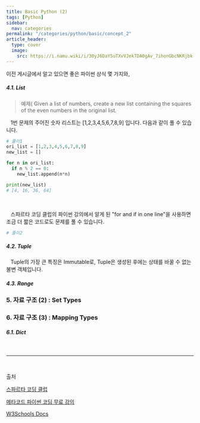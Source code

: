 ```yaml
---
title: Basic Python (2)
tags: [Python]
sidebar:
  nav: categories
permalink: "/categories/python/basic/concept_2"
article_header:
  type: cover
  image:
    src: https://i.namu.wiki/i/30yJ6DaY5uTXvVJekTDA0gAv_7ihonGbcNKRjbk-eKIjAZlJMk9Fe9bXz8LL1Tom0ZovoqOSGPPWN6fPeiQ0j7iHhroE8t748kGpA8hKuD77YHxPrWEpiQyFnWhNcEoz-NTqxHCfdwZAg2eNlNBwWw.svg
---
```


<!--more-->

이전 게시글에서 알고 있으면 좋은 파이썬 상식 몇 가지와,

##### 4.1. List

> 예제&#40; Given a list of numbers, create a new list containing the squares of the even numbers in the original list.

&nbsp;&nbsp; 1번 문제의 주어진 숫자 리스트는 [1,2,3,4,5,6,7,8,9] 입니다. 다음과 같이 풀 수 있습니다.

```python
# 풀이1
ori_list = [1,2,3,4,5,6,7,8,9]
new_list = []

for n in ori_list:
  if n % 2 == 0:
    new_list.append(n*n)

print(new_list)
# [4, 16, 36, 64]
```

<br/>

&nbsp;&nbsp; 스파르타 코딩 클럽의 파이썬 강의에서 알게 된 "for and if in one line"을 사용하면 조금 더 짧은 코드로도 문제를 풀 수 있습니다.

```python
# 풀이2


```

##### 4.2. Tuple

&nbsp;&nbsp; Tuple의 가장 큰 특징은 Immutable로, Tuple은 생성된 후에는 상태를 바꿀 수 없는 불변 객체입니다.

##### 4.3. Range

### 5. 자료 구조 (2) : Set Types

### 6. 자료 구조 (3) : Mapping Types

##### 6.1. Dict

<br/>

---

<br/>

출처

[스파르타 코딩 클럽](https://spartacodingclub.kr/)

[메타코드 파이썬 코딩 무료 강의](https://www.youtube.com/watch?v=H3u2HtYGITQ&list=PL7SDcmtbDTTy7l8qYMuqHhS3inKGLTmLy)

[W3Schools Docs](https://www.w3schools.com/)
